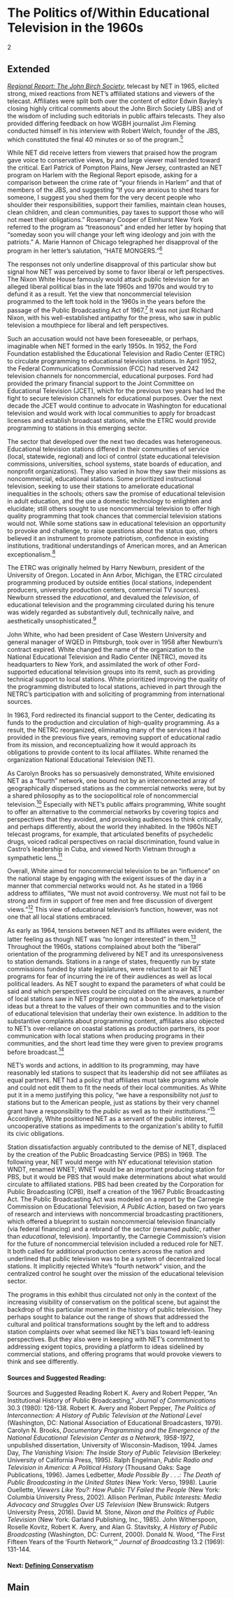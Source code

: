 # The Politics of/Within Educational Television in the 1960s

2



## Extended
[*Regional Report: The John Birch Society,*](/catalog/cpb-aacip_512-ft8df6m068) telecast by NET in 1965, elicited strong, mixed reactions from NET’s affiliated stations and viewers of the telecast. Affiliates were split both over the content of editor Edwin Bayley’s closing highly critical comments about the John Birch Society (JBS) and of the wisdom of including such editorials in public affairs telecasts. They also provided differing feedback on how WGBH journalist Jim Fleming conducted himself in his interview with Robert Welch, founder of the JBS, which constituted the final 40 minutes or so of the program.[<sup>5</sup>](/exhibits/conservatism/notes#5)

While NET did receive letters from viewers that praised how the program gave voice to conservative views, by and large viewer mail tended toward the critical. Earl Patrick of Pompton Plains, New Jersey, contrasted an NET program on Harlem with the Regional Report episode, asking for a comparison between the crime rate of “your friends in Harlem” and that of members of the JBS, and suggesting “If you are anxious to shed tears for someone, I suggest you shed them for the very decent people who shoulder their responsibilities, support their families, maintain clean houses, clean children, and clean communities, pay taxes to support those who will not meet their obligations.” Rosemary Cooper of Elmhurst New York referred to the program as “treasonous” and ended her letter by hoping that “someday soon you will change your left wing ideology and join with the patriots.” A. Marie Hannon of Chicago telegraphed her disapproval of the program in her letter’s salutation, “HATE MONGERS.”[<sup>6</sup>](/exhibits/conservatism/notes#6) 

The responses not only underline disapproval of this particular show but signal how NET was perceived by some to favor liberal or left perspectives. The Nixon White House famously would attack public television for an alleged liberal political bias in the late 1960s and 1970s and would try to defund it as a result. Yet the view that noncommercial television programmed to the left took hold in the 1960s in the years before the passage of the Public Broadcasting Act of 1967.[<sup>7</sup>](exhibits/conservatism/notes#7) It was not just Richard Nixon, with his well-established antipathy for the press, who saw in public television a mouthpiece for liberal and left perspectives.

Such an accusation would not have been foreseeable, or perhaps, imaginable when NET formed in the early 1950s. In 1952, the Ford Foundation established the Educational Television and Radio Center (ETRC) to circulate programming to educational television stations. In April 1952, the Federal Communications Commission (FCC) had reserved 242 television channels for noncommercial, educational purposes. Ford had provided the primary financial support to the Joint Committee on Educational Television (JCET), which for the previous two years had led the fight to secure television channels for educational purposes. Over the next decade the JCET would continue to advocate in Washington for educational television and would work with local communities to apply for broadcast licenses and establish broadcast stations, while the ETRC would provide programming to stations in this emerging sector.

The sector that developed over the next two decades was heterogeneous. Educational television stations differed in their communities of service (local, statewide, regional) and loci of control (state educational television commissions, universities, school systems, state boards of education, and nonprofit organizations). They also varied in how they saw their missions as noncommercial, educational stations. Some prioritized instructional television, seeking to use their stations to ameliorate educational inequalities in the schools; others saw the promise of educational television in adult education, and the use a domestic technology to enlighten and elucidate; still others sought to use noncommercial television to offer high quality programming that took chances that commercial television stations would not. While some stations saw in educational television an opportunity to provoke and challenge, to raise questions about the status quo, others believed it an instrument to promote patriotism, confidence in existing institutions, traditional understandings of American mores, and an American exceptionalism.[<sup>8</sup>](exhibits/conservatism/notes#8) 

The ETRC was originally helmed by Harry Newburn, president of the University of Oregon. Located in Ann Arbor, Michigan, the ETRC circulated programming produced by outside entities (local stations, independent producers, university production centers, commercial TV sources). Newburn stressed the *educational*, and devalued the *television*, of educational television and the programming circulated during his tenure was widely regarded as substantively dull, technically naïve, and aesthetically unsophisticated.[<sup>9</sup>](exhibits/conservatism/notes#9)

John White, who had been president of Case Western University and general manager of WQED in Pittsburgh, took over in 1958 after Newburn’s contract expired. White changed the name of the organization to the National Educational Television and Radio Center (NETRC), moved its headquarters to New York, and assimilated the work of other Ford-supported educational television groups into its remit, such as providing technical support to local stations. White prioritized improving the quality of the programming distributed to local stations, achieved in part through the NETRC’s participation with and soliciting of programming from international sources.

In 1963, Ford redirected its financial support to the Center, dedicating its funds to the production and circulation of high-quality programming. As a result, the NETRC reorganized, eliminating many of the services it had provided in the previous five years, removing support of educational radio from its mission, and reconceptualizing how it would approach its obligations to provide content to its local affiliates. White renamed the organization National Educational Television (NET). 

As Carolyn Brooks has so persuasively demonstrated, White envisioned NET as a “fourth” network, one bound not by an interconnected array of geographically dispersed stations as the commercial networks were, but by a shared philosophy as to the sociopolitical role of noncommercial television.[<sup>10</sup>](exhibits/conservatism/notes#10)  Especially with NET’s public affairs programming, White sought to offer an alternative to the commercial networks by covering topics and perspectives that they avoided, and provoking audiences to think critically, and perhaps differently, about the world they inhabited. In the 1960s NET telecast programs, for example, that articulated benefits of psychedelic drugs, voiced radical perspectives on racial discrimination, found value in Castro’s leadership in Cuba, and viewed North Vietnam through a sympathetic lens.[<sup>11</sup>](exhibits/conservatism/notes#11) 

Overall, White aimed for noncommercial television to be an “influence” on the national stage by engaging with the exigent issues of the day in a manner that commercial networks would not. As he stated in a 1966 address to affiliates, “We must not avoid controversy. We must not fail to be strong and firm in support of free men and free discussion of divergent views.”[<sup>12</sup>](/exhibits/conservatism/notes#12) This view of educational television’s function, however, was not one that all local stations embraced. 

As early as 1964, tensions between NET and its affiliates were evident, the latter feeling as though NET was “no longer interested” in them.[<sup>13</sup>](/exhibits/conservatism/notes#13) Throughout the 1960s, stations complained about both the “liberal” orientation of the programming delivered by NET and its unresponsiveness to station demands. Stations in a range of states, frequently run by state commissions funded by state legislatures, were reluctant to air NET programs for fear of incurring the ire of their audiences as well as local political leaders. As NET sought to expand the parameters of what could be said and which perspectives could be circulated on the airwaves, a number of local stations saw in NET programming not a boon to the marketplace of ideas but a threat to the values of their own communities and to the vision of educational television that underlay their own existence. In addition to the substantive complaints about programming content, affiliates also objected to NET’s over-reliance on coastal stations as production partners, its poor communication with local stations when producing programs in their communities, and the short lead time they were given to preview programs before broadcast.[<sup>14</sup>](/exhibits/conservatism/notes#14) 

NET’s words and actions, in addition to its programming, may have reasonably led stations to suspect that its leadership did not see affiliates as equal partners. NET had a policy that affiliates must take programs whole and could not edit them to fit the needs of their local communities. As White put it in a memo justifying this policy, “we have a responsibility not *just* to stations but to the American people, just as stations by their very channel grant have a responsibility to the *public* as well as to their *institutions*.”[<sup>15</sup>](/exhibits/conservatism/notes#15) Accordingly, White positioned NET as a servant of the public interest, uncooperative stations as impediments to the organization's ability to fulfill its civic obligations.

Station dissatisfaction arguably contributed to the demise of NET, displaced by the creation of the Public Broadcasting Service (PBS) in 1969. The following year, NET would merge with NY educational television station WNDT, renamed WNET; WNET would be an important producing station for PBS, but it would be PBS that would make determinations about what would circulate to affiliated stations. PBS had been created by the Corporation for Public Broadcasting (CPB), itself a creation of the 1967 Public Broadcasting Act. The Public Broadcasting Act was modeled on a report by the Carnegie Commission on Educational Television, *A Public Action*, based on two years of research and interviews with noncommercial broadcasting practitioners, which offered a blueprint to sustain noncommercial television financially (via federal financing) and a rebrand of the sector (renamed *public*, rather than *educational*, television). Importantly, the Carnegie Commission’s vision for the future of noncommercial television included a reduced role for NET. It both called for additional production centers across the nation and underlined that public television was to be a system of decentralized local stations. It implicitly rejected White’s “fourth network” vision, and the centralized control he sought over the mission of the educational television sector. 

The programs in this exhibit thus circulated not only in the context of the increasing visibility of conservatism on the political scene, but against the backdrop of this particular moment in the history of public television. They perhaps sought to balance out the range of shows that addressed the cultural and political transformations sought by the left and to address station complaints over what seemed like NET’s bias toward left-leaning perspectives. But they also were in keeping with NET’s commitment to addressing exigent topics, providing a platform to ideas sidelined by commercial stations, and offering programs that would provoke viewers to think and see differently.




#### Sources and Suggested Reading:

Sources and Suggested Reading
Robert K. Avery and Robert Pepper, “An Institutional History of Public Broadcasting,” *Journal 
	of Communications* 30.3 (1980): 126-138.
Robert K. Avery and Robert Pepper, *The Politics of Interconnection: A History of Public 
	Television at the National Level* (Washington, DC: National Association of Educational 
	Broadcasters, 1979).
Carolyn N. Brooks, *Documentary Programming and the Emergence of the National Educational 
	Television Center as a Network, 1958-1972*, unpublished dissertation, University of 
	Wisconsin-Madison, 1994.
James Day, *The Vanishing Vision: The Inside Story of Public Television* (Berkeley: University of 
	California Press, 1995).
Ralph Engelman, *Public Radio and Television in America: A Political History* (Thousand Oaks: 
	Sage Publications, 1996).
James Ledbetter, *Made Possible By . . .: The Death of Public Broadcasting in the United States* 
	(New York: Verso, 1998).
Laurie Ouellette, *Viewers Like You?: How Public TV Failed the People* (New York: Columbia 
	University Press, 2002).
Allison Perlman, *Public Interests: Media Advocacy and Struggles Over US Television* (New 
	Brunswick: Rutgers University Press, 2016).
David M. Stone, *Nixon and the Politics of Public Television* (New York: Garland Publishing,
 Inc., 1985).
John Witherspoon, Roselle Kovitz, Robert K. Avery, and Alan G. Stavitsky, *A History of Public 
	Broadcasting* (Washington, DC: Current, 2000).
Donald N. Wood, “The First Fifteen Years of the ‘Fourth Network,’” *Journal of Broadcasting* 
	13.2 (1969): 131-144.


#### Next: [Defining Conservatism](/exhibits/conservatism/defining-conservatism)

## Main
